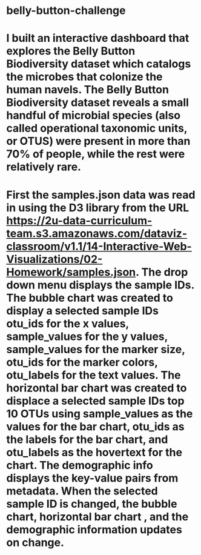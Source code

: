 # belly-button-challenge

# I built an interactive dashboard that explores the Belly Button Biodiversity dataset which catalogs the microbes that colonize the human navels. The Belly Button Biodiversity dataset reveals a small handful of microbial species (also called operational taxonomic units, or OTUS) were present in more than 70% of people, while the rest were relatively rare.

# First the samples.json data was read in using the D3 library from the URL https://2u-data-curriculum-team.s3.amazonaws.com/dataviz-classroom/v1.1/14-Interactive-Web-Visualizations/02-Homework/samples.json. The drop down menu displays the sample IDs. The bubble chart was created to display a selected sample IDs otu_ids for the x values, sample_values for the y values, sample_values for the marker size, otu_ids for the marker colors, otu_labels for the text values. The horizontal bar chart was created to displace a selected sample IDs top 10 OTUs using sample_values as the values for the bar chart, otu_ids as the labels for the bar chart, and otu_labels as the hovertext for the chart. The demographic info displays the key-value pairs from metadata. When the selected sample ID is changed, the bubble chart, horizontal bar chart , and the demographic information updates on change.

